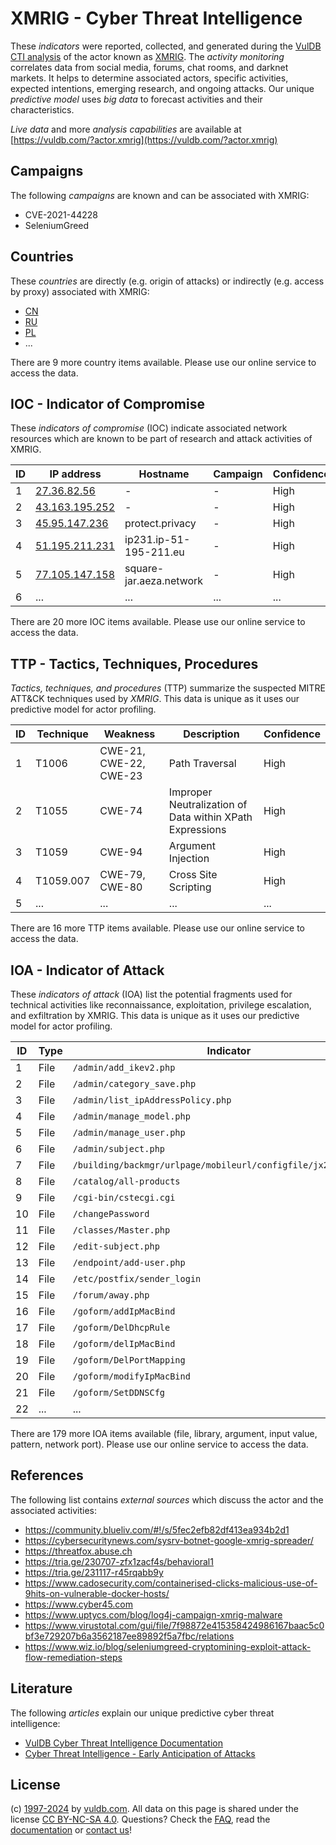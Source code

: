 # XMRIG - Cyber Threat Intelligence

These _indicators_ were reported, collected, and generated during the [VulDB CTI analysis](https://vuldb.com/?kb.cti) of the actor known as [XMRIG](https://vuldb.com/?actor.xmrig). The _activity monitoring_ correlates data from social media, forums, chat rooms, and darknet markets. It helps to determine associated actors, specific activities, expected intentions, emerging research, and ongoing attacks. Our unique _predictive model_ uses _big data_ to forecast activities and their characteristics.

_Live data_ and more _analysis capabilities_ are available at [https://vuldb.com/?actor.xmrig](https://vuldb.com/?actor.xmrig)

## Campaigns

The following _campaigns_ are known and can be associated with XMRIG:

* CVE-2021-44228
* SeleniumGreed

## Countries

These _countries_ are directly (e.g. origin of attacks) or indirectly (e.g. access by proxy) associated with XMRIG:

* [CN](https://vuldb.com/?country.cn)
* [RU](https://vuldb.com/?country.ru)
* [PL](https://vuldb.com/?country.pl)
* ...

There are 9 more country items available. Please use our online service to access the data.

## IOC - Indicator of Compromise

These _indicators of compromise_ (IOC) indicate associated network resources which are known to be part of research and attack activities of XMRIG.

ID | IP address | Hostname | Campaign | Confidence
-- | ---------- | -------- | -------- | ----------
1 | [27.36.82.56](https://vuldb.com/?ip.27.36.82.56) | - | - | High
2 | [43.163.195.252](https://vuldb.com/?ip.43.163.195.252) | - | - | High
3 | [45.95.147.236](https://vuldb.com/?ip.45.95.147.236) | protect.privacy | - | High
4 | [51.195.211.231](https://vuldb.com/?ip.51.195.211.231) | ip231.ip-51-195-211.eu | - | High
5 | [77.105.147.158](https://vuldb.com/?ip.77.105.147.158) | square-jar.aeza.network | - | High
6 | ... | ... | ... | ...

There are 20 more IOC items available. Please use our online service to access the data.

## TTP - Tactics, Techniques, Procedures

_Tactics, techniques, and procedures_ (TTP) summarize the suspected MITRE ATT&CK techniques used by _XMRIG_. This data is unique as it uses our predictive model for actor profiling.

ID | Technique | Weakness | Description | Confidence
-- | --------- | -------- | ----------- | ----------
1 | T1006 | CWE-21, CWE-22, CWE-23 | Path Traversal | High
2 | T1055 | CWE-74 | Improper Neutralization of Data within XPath Expressions | High
3 | T1059 | CWE-94 | Argument Injection | High
4 | T1059.007 | CWE-79, CWE-80 | Cross Site Scripting | High
5 | ... | ... | ... | ...

There are 16 more TTP items available. Please use our online service to access the data.

## IOA - Indicator of Attack

These _indicators of attack_ (IOA) list the potential fragments used for technical activities like reconnaissance, exploitation, privilege escalation, and exfiltration by XMRIG. This data is unique as it uses our predictive model for actor profiling.

ID | Type | Indicator | Confidence
-- | ---- | --------- | ----------
1 | File | `/admin/add_ikev2.php` | High
2 | File | `/admin/category_save.php` | High
3 | File | `/admin/list_ipAddressPolicy.php` | High
4 | File | `/admin/manage_model.php` | High
5 | File | `/admin/manage_user.php` | High
6 | File | `/admin/subject.php` | High
7 | File | `/building/backmgr/urlpage/mobileurl/configfile/jx2_config.ini` | High
8 | File | `/catalog/all-products` | High
9 | File | `/cgi-bin/cstecgi.cgi` | High
10 | File | `/changePassword` | High
11 | File | `/classes/Master.php` | High
12 | File | `/edit-subject.php` | High
13 | File | `/endpoint/add-user.php` | High
14 | File | `/etc/postfix/sender_login` | High
15 | File | `/forum/away.php` | High
16 | File | `/goform/addIpMacBind` | High
17 | File | `/goform/DelDhcpRule` | High
18 | File | `/goform/delIpMacBind` | High
19 | File | `/goform/DelPortMapping` | High
20 | File | `/goform/modifyIpMacBind` | High
21 | File | `/goform/SetDDNSCfg` | High
22 | ... | ... | ...

There are 179 more IOA items available (file, library, argument, input value, pattern, network port). Please use our online service to access the data.

## References

The following list contains _external sources_ which discuss the actor and the associated activities:

* https://community.blueliv.com/#!/s/5fec2efb82df413ea934b2d1
* https://cybersecuritynews.com/sysrv-botnet-google-xmrig-spreader/
* https://threatfox.abuse.ch
* https://tria.ge/230707-zfx1zacf4s/behavioral1
* https://tria.ge/231117-r45rqabb9y
* https://www.cadosecurity.com/containerised-clicks-malicious-use-of-9hits-on-vulnerable-docker-hosts/
* https://www.cyber45.com
* https://www.uptycs.com/blog/log4j-campaign-xmrig-malware
* https://www.virustotal.com/gui/file/7f98872e415358424986167baac5c0bf3e729207b6a3562187ee89892f5a7fbc/relations
* https://www.wiz.io/blog/seleniumgreed-cryptomining-exploit-attack-flow-remediation-steps

## Literature

The following _articles_ explain our unique predictive cyber threat intelligence:

* [VulDB Cyber Threat Intelligence Documentation](https://vuldb.com/?kb.cti)
* [Cyber Threat Intelligence - Early Anticipation of Attacks](https://www.scip.ch/en/?labs.20201022)

## License

(c) [1997-2024](https://vuldb.com/?kb.changelog) by [vuldb.com](https://vuldb.com/?kb.about). All data on this page is shared under the license [CC BY-NC-SA 4.0](https://creativecommons.org/licenses/by-nc-sa/4.0/). Questions? Check the [FAQ](https://vuldb.com/?kb.faq), read the [documentation](https://vuldb.com/?kb) or [contact us](https://vuldb.com/?contact)!
